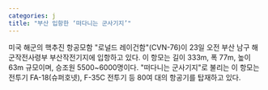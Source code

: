 ```yaml
---
categories: j
title: "부산 입항한 ‘떠다니는 군사기지’"
---
```

미국 해군의 핵추진 항공모함 "로널드 레이건함"(CVN-76)이 23일 오전 부산 남구 해군작전사령부 부산작전기지에 입항하고 있다. 이 항모는 길이 333m, 폭 77m, 높이 63m 규모이며, 승조원 5500~6000명이다. "떠다니는 군사기지"로 불리는 이 항모는 전투기 FA-18(슈퍼호넷), F-35C 전투기 등 80여 대의 항공기를 탑재하고 있다.